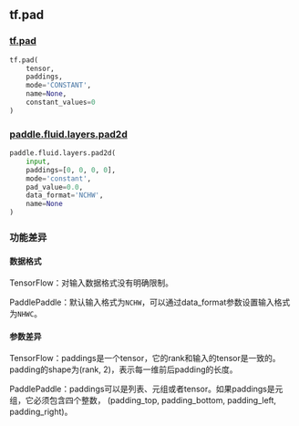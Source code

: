 ## tf.pad

### [tf.pad](https://www.tensorflow.org/api_docs/python/tf/pad)

```python
tf.pad(
    tensor,
    paddings,
    mode='CONSTANT',
    name=None,
    constant_values=0
)
```

### [paddle.fluid.layers.pad2d](https://www.paddlepaddle.org.cn/documentation/docs/zh/1.5/api_cn/layers_cn/nn_cn.html#pad2d)

```python
paddle.fluid.layers.pad2d(
    input,
    paddings=[0, 0, 0, 0],
    mode='constant',
    pad_value=0.0,
    data_format='NCHW',
    name=None
)
```

### 功能差异

#### 数据格式

TensorFlow：对输入数据格式没有明确限制。

PaddlePaddle：默认输入格式为`NCHW`，可以通过data_format参数设置输入格式为`NHWC`。

#### 参数差异

TensorFlow：paddings是一个tensor，它的rank和输入的tensor是一致的。padding的shape为(rank, 2)，表示每一维前后padding的长度。

PaddlePaddle：paddings可以是列表、元组或者tensor。如果paddings是元组，它必须包含四个整数， (padding_top, padding_bottom, padding_left, padding_right)。

